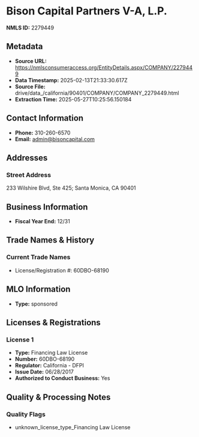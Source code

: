 # Bison Capital Partners V-A, L.P.

**NMLS ID:** 2279449

## Metadata
- **Source URL:** https://nmlsconsumeraccess.org/EntityDetails.aspx/COMPANY/2279449
- **Data Timestamp:** 2025-02-13T21:33:30.617Z
- **Source File:** drive/data_/california/90401/COMPANY/COMPANY_2279449.html
- **Extraction Time:** 2025-05-27T10:25:56.150184

## Contact Information
- **Phone:** 310-260-6570
- **Email:** admin@bisoncapital.com

## Addresses
### Street Address
233 Wilshire Blvd, Ste 425; Santa Monica, CA 90401

## Business Information
- **Fiscal Year End:** 12/31

## Trade Names & History
### Current Trade Names
- License/Registration #: 60DBO-68190

## MLO Information
- **Type:** sponsored

## Licenses & Registrations

### License 1
- **Type:** Financing Law License
- **Number:** 60DBO-68190
- **Regulator:** California - DFPI
- **Issue Date:** 06/28/2017
- **Authorized to Conduct Business:** Yes

## Quality & Processing Notes
### Quality Flags
- unknown_license_type_Financing Law License

